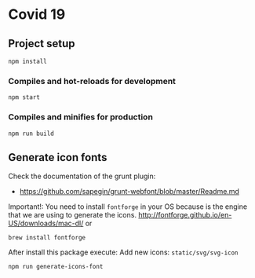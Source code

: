 # Covid 19
## Project setup
```
npm install
```

### Compiles and hot-reloads for development
```
npm start
```

### Compiles and minifies for production
```
npm run build
```

## Generate icon fonts
Check the documentation of the grunt plugin:
- https://github.com/sapegin/grunt-webfont/blob/master/Readme.md

Important!: You need to install `fontforge` in your OS because is the engine that we are using to generate the icons. http://fontforge.github.io/en-US/downloads/mac-dl/  or
```
brew install fontforge
```

After install this package execute:
Add new icons: `static/svg/svg-icon`
```
npm run generate-icons-font 
```
